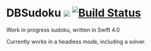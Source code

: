 # DBSudoku ![](https://img.shields.io/badge/swift-4-brightgreen.svg) [![Build Status](https://travis-ci.org/daniel-beard/DBSudoku.svg?branch=master)](https://travis-ci.org/daniel-beard/DBSudoku)
Work in progress sudoku, written in Swift 4.0

Currently works in a headless mode, including a solver.
